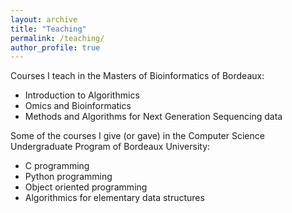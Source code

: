 ```yaml
---
layout: archive
title: "Teaching"
permalink: /teaching/
author_profile: true
---
```


Courses I teach in the Masters of Bioinformatics of Bordeaux:

* Introduction to Algorithmics
* Omics and Bioinformatics
* Methods and Algorithms for Next Generation Sequencing data

Some of the courses I give (or gave) in the Computer Science Undergraduate Program of Bordeaux University:

* C programming
* Python programming
* Object oriented programming
* Algorithmics for elementary data structures
